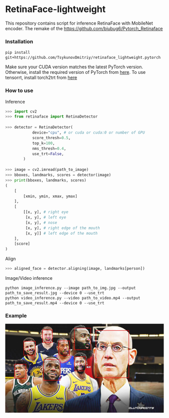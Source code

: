 # RetinaFace-lightweight

This repository contains script for inference RetinaFace with MobileNet encoder. The remake of the https://github.com/biubug6/Pytorch_Retinaface

### Installation

```
pip install git+https://github.com/TsykunovDmitriy/retinaface_lightweight.pytorch
```
Make sure your CUDA version matches the latest PyTorch version. Otherwise, install the required version of PyTorch from [here](https://pytorch.org).
To use tensorrt, install torch2trt from [here](https://github.com/NVIDIA-AI-IOT/torch2trt)

### How to use

Inference
```python
>>> import cv2
>>> from retinaface import RetinaDetector

>>> detector = RetinaDetector(
            device="cpu", # or cuda or cuda:0 or number of GPU
            score_thresh=0.5, 
            top_k=100,
            nms_thresh=0.4,
            use_trt=False,
        )

>>> image = cv2.imread(path_to_image)
>>> bboxes, landmarks, scores = detector(image)
>>> print(bboxes, landmarks, scores)
(
    [
        [xmin, ymin, xmax, ymax] 
    ],
    [
        [[x, y], # right eye
         [x, y], # left eye
         [x, y], # nose
         [x, y], # right edge of the mouth
         [x, y]] # left edge of the mouth 
    ],
    [score]
)
```

Align
```python
>>> aligned_face = detector.aligning(image, landmarks[person])
```

Image/Video inference
```
python image_inference.py --image path_to_img.jpg --output path_to_save_result.jpg --device 0 --use_trt
python video_inference.py --video path_to_video.mp4 --output path_to_save_result.mp4 --device 0 --use_trt
```

### Example

<p align="center"><img src="assets/nba_out.jpg" width="960"\></p>
